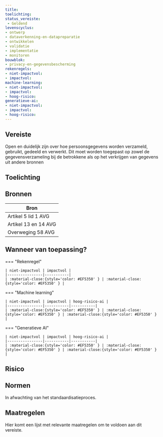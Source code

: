 ```yaml
---
title: 
toelichting: 
status_vereiste: 
 - Geldend
levenscyclus: 
- ontwerp
- dataverkenning-en-datapreparatie
- ontwikkelen
- validatie
- implementatie
- monitoren
bouwblok: 
- privacy-en-gegevensbescherming
rekenregels: 
- niet-impactvol: 
- impactvol: 
machine-learning: 
- niet-impactvol: 
- impactvol: 
- hoog-risico: 
generatieve-ai: 
- niet-impactvol: 
- impactvol: 
- hoog-risico: 
---
```


<!-- tags -->
## Vereiste

Open en duidelijk zijn over hoe persoonsgegevens worden verzameld, gebruikt, gedeeld en verwerkt.
Dit moet worden toegepast op zowel de gegevensverzameling bij de betrokkene als op het verkrijgen van gegevens uit andere bronnen

## Toelichting 



## Bronnen 

| Bron                        |
|-----------------------------|
|Artikel 5 lid 1 AVG|
|Artikel 13 en 14 AVG|
|Overweging 58 AVG|

## Wanneer van toepassing? 

=== "Rekenregel"

	| niet-impactvol | impactvol | 
	|----------------|-----------| 
	| :material-close:{style='color: #EF5350' } | :material-close:{style='color: #EF5350' } |

=== "Machine learning"

	| niet-impactvol | impactvol | hoog-risico-ai | 
	|----------------|-----------|-----------| 
	| :material-close:{style='color: #EF5350' } | :material-close:{style='color: #EF5350' } | :material-close:{style='color: #EF5350' } |

=== "Generatieve AI"

	| niet-impactvol | impactvol | hoog-risico-ai | 
	|----------------|-----------|-----------| 
	| :material-close:{style='color: #EF5350' } | :material-close:{style='color: #EF5350' } | :material-close:{style='color: #EF5350' } |

## Risico 



## Normen 

In afwachting van het standaardisatieproces. 

## Maatregelen 

Hier komt een lijst met relevante maatregelen om te voldoen aan dit vereiste. 
